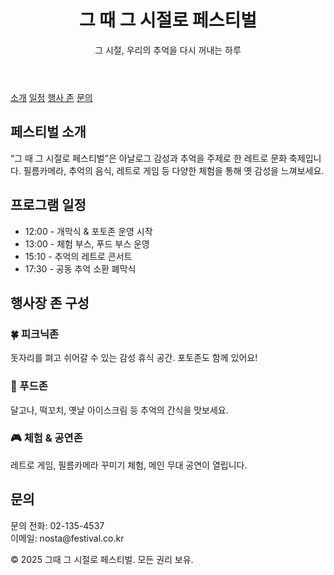  <header>
    <h1>그 때 그 시절로 페스티벌</h1>
    <p>그 시절, 우리의 추억을 다시 꺼내는 하루</p>
  </header>

  <nav>
    <a href="#about">소개</a>
    <a href="#schedule">일정</a>
    <a href="#zones">행사 존</a>
    <a href="#contact">문의</a>
  </nav>

  <section id="about">
    <h2 class="section-title">페스티벌 소개</h2>
    <p>“그 때 그 시절로 페스티벌”은 아날로그 감성과 추억을 주제로 한 레트로 문화 축제입니다. 필름카메라, 추억의 음식, 레트로 게임 등 다양한 체험을 통해 옛 감성을 느껴보세요.</p>
  </section>

  <section id="schedule">
    <h2 class="section-title">프로그램 일정</h2>
    <ul>
      <li>12:00 - 개막식 & 포토존 운영 시작</li>
      <li>13:00 - 체험 부스, 푸드 부스 운영</li>
      <li>15:10 - 추억의 레트로 콘서트</li>
      <li>17:30 - 공동 추억 소환 폐막식</li>
    </ul>
  </section>

  <section id="zones">
    <h2 class="section-title">행사장 존 구성</h2>
    <div class="zone">
      <h3>🍀 피크닉존</h3>
      <p>돗자리를 펴고 쉬어갈 수 있는 감성 휴식 공간. 포토존도 함께 있어요!</p>
    </div>
    <div class="zone">
      <h3>🍔 푸드존</h3>
      <p>달고나, 떡꼬치, 옛날 아이스크림 등 추억의 간식을 맛보세요.</p>
    </div>
    <div class="zone">
      <h3>🎮 체험 & 공연존</h3>
      <p>레트로 게임, 필름카메라 꾸미기 체험, 메인 무대 공연이 열립니다.</p>
    </div>
  </section>

  <section id="contact">
    <h2 class="section-title">문의</h2>
    <p>문의 전화: 02-135-4537<br>이메일: nosta@festival.co.kr</p>
  </section>

  <footer>
    © 2025 그때 그 시절로 페스티벌. 모든 권리 보유.
  </footer>
</body>
</html>
